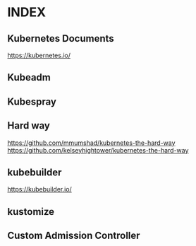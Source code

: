 # INDEX

## Kubernetes Documents
https://kubernetes.io/

## Kubeadm

## Kubespray

## Hard way
https://github.com/mmumshad/kubernetes-the-hard-way
https://github.com/kelseyhightower/kubernetes-the-hard-way

## kubebuilder
https://kubebuilder.io/

## kustomize

## Custom Admission Controller
